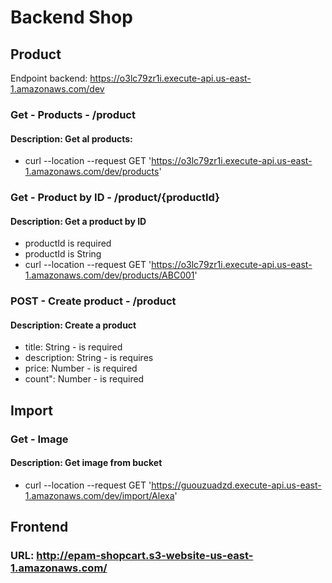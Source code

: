 # Backend Shop
## Product
Endpoint backend: https://o3lc79zr1i.execute-api.us-east-1.amazonaws.com/dev

### Get - Products - /product
#### Description: Get al products:
- curl --location --request GET 'https://o3lc79zr1i.execute-api.us-east-1.amazonaws.com/dev/products'


### Get - Product by ID - /product/{productId}
#### Description: Get a product by ID
- productId is required
- productId is String
- curl --location --request GET 'https://o3lc79zr1i.execute-api.us-east-1.amazonaws.com/dev/products/ABC001'

### POST - Create product - /product 
#### Description: Create a product

- title: String - is required
- description: String - is requires
- price: Number - is required
- count": Number - is required

## Import

### Get - Image
#### Description: Get image from bucket
- curl --location --request GET 'https://guouzuadzd.execute-api.us-east-1.amazonaws.com/dev/import/Alexa'

## Frontend
### URL: http://epam-shopcart.s3-website-us-east-1.amazonaws.com/